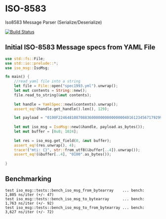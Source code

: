 # ISO-8583
Iso8583 Message Parser (Serialize/Deserialize)

[![Build Status](https://travis-ci.org/rohitjoshi/iso8583.svg?branch=master)](https://travis-ci.org/rohitjoshi/iso8583)


## Initial ISO-8583 Message specs from YAML File

```rust
use std::fs::File;
use std::io::prelude::*;
use iso_msg::IsoMsg;

fn main() {
    //read yaml file into a string
    let file = File::open("spec1993.yml").unwrap();
    let mut contents = String::new();
    file.read_to_string(&mut contents);
    
    let handle = YamlSpec::new(&contents).unwrap();
    assert_eq!(handle.get_handle().len(), 129);

    let payload = "0100F2246481087088360000000000000004016123456717929985100300000000000013112042128251178162210581284001059006419310712815007743555555555555888Test Merchant         Richmond1    51USA011          N8402001010000000000014510002329467890120100  00054002140000000000012312340001080000000020120040001N 989";
            
    let mut iso_msg = IsoMsg::new(&handle, payload.as_bytes());
    let mut buffer = [0u8; 1024];
    
    let res = iso_msg.get_field(0, &mut buffer);
    assert_eq!(res.unwrap(), 4);
    trace!("mti: {}", str::from_utf8(&buffer[..4]).unwrap());
    assert_eq!(&buffer[..4], "0100".as_bytes());
            
}

```


## Benchmarking
```
test iso_msg::tests::bench_iso_msg_from_bytearray    ... bench:       1,805 ns/iter (+/- 47)
test iso_msg::tests::bench_iso_msg_to_bytearray      ... bench:       1,763 ns/iter (+/- 92)
test iso_msg::tests::bench_iso_msg_to_from_bytearray ... bench:       3,627 ns/iter (+/- 72)
```
